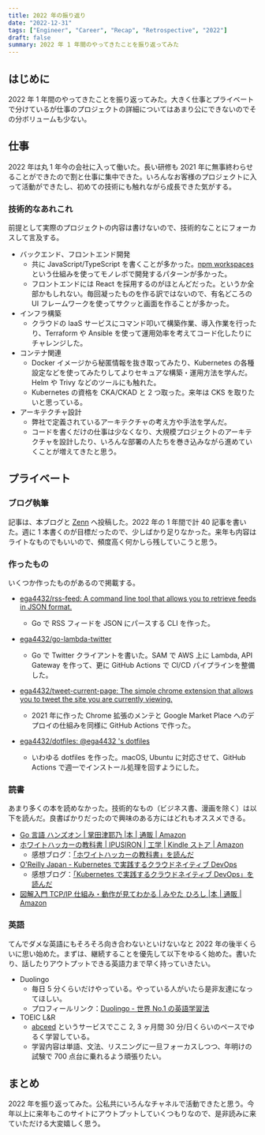 ```yaml
---
title: 2022 年の振り返り
date: "2022-12-31"
tags: ["Engineer", "Career", "Recap", "Retrospective", "2022"]
draft: false
summary: 2022 年 1 年間のやってきたことを振り返ってみた
---
```


## はじめに

2022 年 1 年間のやってきたことを振り返ってみた。大きく仕事とプライベートで分けているが仕事のプロジェクトの詳細についてはあまり公にできないのでその分ボリュームも少ない。

## 仕事

2022 年は丸 1 年今の会社に入って働いた。長い研修も 2021 年に無事終わらせることができたので割と仕事に集中できた。いろんなお客様のプロジェクトに入って活動ができたし、初めての技術にも触れながら成長できた気がする。

### 技術的なあれこれ

前提として実際のプロジェクトの内容は書けないので、技術的なことにフォーカスして言及する。

- バックエンド、フロントエンド開発
  - 共に JavaScript/TypeScript を書くことが多かった。[npm workspaces](https://docs.npmjs.com/cli/v7/using-npm/workspaces) という仕組みを使ってモノレポで開発するパターンが多かった。
  - フロントエンドには React を採用するのがほとんどだった。というか全部かもしれない。毎回凝ったものを作る訳ではないので、有名どころの UI フレームワークを使ってサクッと画面を作ることが多かった。
- インフラ構築
  - クラウドの IaaS サービスにコマンド叩いて構築作業、導入作業を行ったり、Terraform や Ansible を使って運用効率を考えてコード化したりにチャレンジした。
- コンテナ関連
  - Docker イメージから秘匿情報を抜き取ってみたり、Kubernetes の各種設定などを使ってみたりしてよりセキュアな構築・運用方法を学んだ。Helm や Trivy などのツールにも触れた。
  - Kubernetes の資格を CKA/CKAD と 2 つ取った。来年は CKS を取りたいと思っている。
- アーキテクチャ設計
  - 弊社で定義されているアーキテクチャの考え方や手法を学んだ。
  - コードを書くだけの仕事は少なくなり、大規模プロジェクトのアーキテクチャを設計したり、いろんな部署の人たちを巻き込みながら進めていくことが増えてきたと思う。

## プライベート

### ブログ執筆

記事は、本ブログと [Zenn](https://zenn.dev/ysmtegsr) へ投稿した。2022 年の 1 年間で計 40 記事を書いた。週に 1 本書くのが目標だったので、少しばかり足りなかった。来年も内容はライトなものでもいいので、頻度高く何かしら残していこうと思う。

### 作ったもの

いくつか作ったものがあるので掲載する。

- [ega4432/rss\-feed: A command line tool that allows you to retrieve feeds in JSON format\.](https://github.com/ega4432/rss-feed)
  - Go で RSS フィードを JSON にパースする CLI を作った。
- [ega4432/go\-lambda\-twitter](https://github.com/ega4432/go-lambda-twitter)
  - Go で Twitter クライアントを書いた。SAM で AWS 上に Lambda, API Gateway を作って、更に GitHub Actions で CI/CD パイプラインを整備した。
- [ega4432/tweet\-current\-page: The simple chrome extension that allows you to tweet the site you are currently viewing\.](https://github.com/ega4432/tweet-current-page)
  - 2021 年に作った Chrome 拡張のメンテと Google Market Place へのデプロイの仕組みを同様に GitHub Actions で作った。
- [ega4432/dotfiles: @ega4432 's dotfiles](https://github.com/ega4432/dotfiles)

  - いわゆる dotfiles を作った。macOS, Ubuntu に対応させて、GitHub Actions で週一でインストール処理を回すようにした。

### 読書

あまり多くの本を読めなかった。技術的なもの（ビジネス書、漫画を除く）は以下を読んだ。良書ばかりだったので興味のある方にはどれもオススメできる。

- [Go 言語 ハンズオン \| 掌田津耶乃 \|本 \| 通販 \| Amazon](https://www.amazon.co.jp/dp/4798063991)
- [ホワイトハッカーの教科書 \| IPUSIRON \| 工学 \| Kindle ストア \| Amazon](https://www.amazon.co.jp/dp/B09YCB99MK)
  - 感想ブログ：[「ホワイトハッカーの教科書」を読んだ](https://egashira.dev/blog/book-review/textbook-for-becoming-a-white-hacker)
- [O'Reilly Japan \- Kubernetes で実践するクラウドネイティブ DevOps](https://www.oreilly.co.jp/books/9784873119014/)
  - 感想ブログ：[「Kubernetes で実践するクラウドネイティブ DevOps」を読んだ](https://egashira.dev/blog/book-review/cloud-native-devops-in-practice-with-k8s)
- [図解入門 TCP/IP 仕組み・動作が見てわかる \| みやた ひろし \|本 \| 通販 \| Amazon](https://www.amazon.co.jp/dp/4815604975)

### 英語

てんでダメな英語にもそろそろ向き合わないといけないなと 2022 年の後半くらいに思い始めた。まずは、継続することを優先して以下をゆるく始めた。書いたり、話したりアウトプットできる英語力まで早く持っていきたい。

- Duolingo
  - 毎日 5 分くらいだけやっている。やっている人がいたら是非友達になってほしい。
  - プロフィールリンク：[Duolingo \- 世界 No\.1 の英語学習法](https://www.duolingo.com/profile/ega4432?via=share_profile)
- TOEIC L&R
  - [abceed](https://app.abceed.com/) というサービスでここ 2, 3 ヶ月間 30 分/日くらいのペースでゆるく学習している。
  - 学習内容は単語、文法、リスニングに一旦フォーカスしつつ、年明けの試験で 700 点台に乗れるよう頑張りたい。

## まとめ

2022 年を振り返ってみた。公私共にいろんなチャネルで活動できたと思う。今年以上に来年もこのサイトにアウトプットしていくつもりなので、是非読みに来ていただける大変嬉しく思う。
